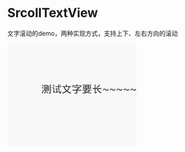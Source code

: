 # SrcollTextView
文字滚动的demo，两种实现方式，支持上下、左右方向的滚动

![image](https://github.com/PengsongAndroid/SrcollTextView/blob/master/GIF.gif)
